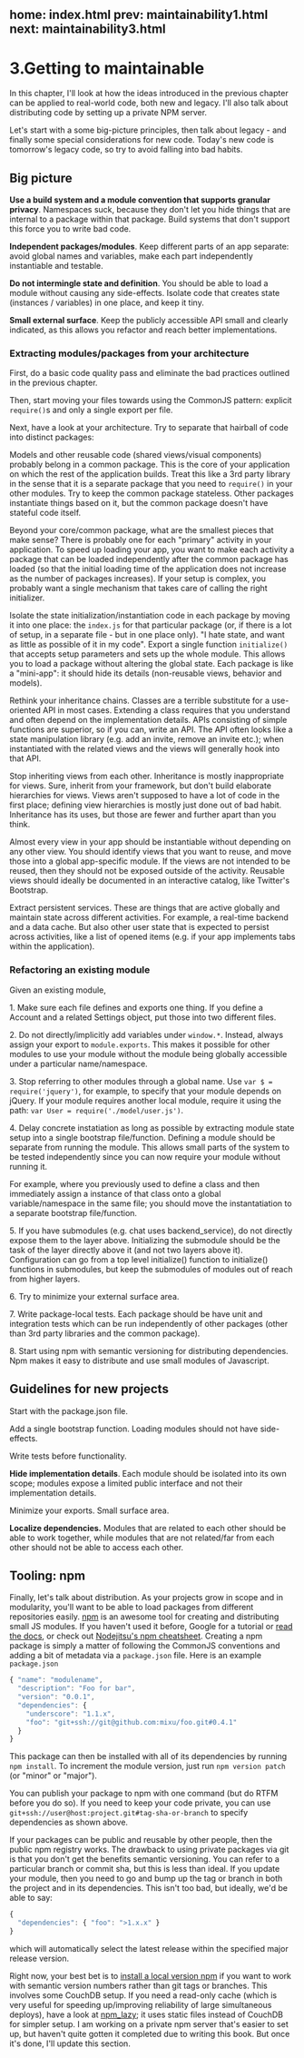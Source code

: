 home: index.html
prev: maintainability1.html
next: maintainability3.html
---
# 3.Getting to maintainable

In this chapter, I'll look at how the ideas introduced in the previous chapter can be applied to real-world code, both new and legacy. I'll also talk about distributing code by setting up a private NPM server.

Let's start with a some big-picture principles, then talk about legacy - and finally some special considerations for new code. Today's new code is tomorrow's legacy code, so try to avoid falling into bad habits.

## Big picture

**Use a build system and a module convention that supports granular privacy**. Namespaces suck, because they don't let you hide things that are internal to a package within that package. Build systems that don't support this force you to write bad code.

**Independent packages/modules**. Keep different parts of an app separate: avoid global names and variables, make each part independently instantiable and testable.

**Do not intermingle state and definition**. You should be able to load a module without causing any side-effects. Isolate code that creates state (instances / variables) in one place, and keep it tiny.

**Small external surface**. Keep the publicly accessible API small and clearly indicated, as this allows you refactor and reach better implementations.

### Extracting modules/packages from your architecture

First, do a basic code quality pass and eliminate the bad practices outlined in the previous chapter.

Then, start moving your files towards using the CommonJS pattern: explicit `require()`s and only a single export per file.

Next, have a look at your architecture. Try to separate that hairball of code into distinct packages:

Models and other reusable code (shared views/visual components) probably belong in a common package. This is the core of your application on which the rest of the application builds. Treat this like a 3rd party library in the sense that it is a separate package that you need to `require()` in your other modules. Try to keep the common package stateless. Other packages instantiate things based on it, but the common package doesn't have stateful code itself.

Beyond your core/common package, what are the smallest pieces that make sense? There is probably one for each "primary" activity in your application. To speed up loading your app, you want to make each activity a package that can be loaded independently after the common package has loaded (so that the initial loading time of the application does not increase as the number of packages increases). If your setup is complex, you probably want a single mechanism that takes care of calling the right initializer.

Isolate the state initialization/instantiation code in each package by moving it into one place: the `index.js` for that particular package (or, if there is a lot of setup, in a separate file - but in one place only). "I hate state, and want as little as possible of it in my code". Export a single function `initialize()` that accepts setup parameters and sets up the whole module. This allows you to load a package without altering the global state. Each package is like a "mini-app": it should hide its details (non-reusable views, behavior and models).

Rethink your inheritance chains. Classes are a terrible substitute for a use-oriented API in most cases. Extending a class requires that you understand and often depend on the implementation details. APIs consisting of simple functions are superior, so if you can, write an API. The API often looks like a state manipulation library (e.g. add an invite, remove an invite etc.); when instantiated with the related views and the views will generally hook into that API.

Stop inheriting views from each other. Inheritance is mostly inappropriate for views. Sure, inherit from your framework, but don't build elaborate hierarchies for views. Views aren't supposed to have a lot of code in the first place; defining view hierarchies is mostly just done out of bad habit. Inheritance has its uses, but those are fewer and further apart than you think.

Almost every view in your app should be instantiable without depending on any other view. You should identify views that you want to reuse, and move those into a global app-specific module. If the views are not intended to be reused, then they should not be exposed outside of the activity. Reusable views should ideally be documented in an interactive catalog, like Twitter's Bootstrap.

Extract persistent services. These are things that are active globally and maintain state across different activities. For example, a real-time backend and a data cache. But also other user state that is expected to persist across activities, like a list of opened items (e.g. if your app implements tabs within the application).

### Refactoring an existing module

Given an existing module,

1\. Make sure each file defines and exports one thing. If you define a Account and a related Settings object, put those into two different files.

2\. Do not directly/implicitly add variables under `window.*`. Instead, always assign your export to `module.exports`. This makes it possible for other modules to use your module without the module being globally accessible under a particular name/namespace.

3\. Stop referring to other modules through a global name. Use `var $ = require('jquery')`, for example, to specify that your module depends on jQuery. If your module requires another local module, require it using the path: `var User = require('./model/user.js')`.

4\. Delay concrete instatiation as long as possible by extracting module state setup into a single bootstrap file/function. Defining a module should be separate from running the module. This allows small parts of the system to be tested independently since you can now require your module without running it.

For example, where you previously used to define a class and then immediately assign a instance of that class onto a global variable/namespace in the same file; you should move the instantatiation to a separate bootstrap file/function.

5\. If you have submodules (e.g. chat uses backend_service), do not directly expose them to the layer above. Initializing the submodule should be the task of the layer directly above it (and not two layers above it). Configuration can go from a top level initialize() function to initialize() functions in submodules, but keep the submodules of modules out of reach from higher layers.

6\. Try to minimize your external surface area.

7\. Write package-local tests. Each package should be have unit and integration tests which can be run independently of other packages (other than 3rd party libraries and the common package).

8\. Start using npm with semantic versioning for distributing dependencies. Npm makes it easy to distribute and use small modules of Javascript.

## Guidelines for new projects

Start with the package.json file.

Add a single bootstrap function. Loading modules should not have side-effects.

Write tests before functionality.

**Hide implementation details**. Each module should be isolated into its own scope; modules expose a limited public interface and not their implementation details.

Minimize your exports. Small surface area.

**Localize dependencies.** Modules that are related to each other should be able to work together, while modules that are not related/far from each other should not be able to access each other.

## Tooling: npm

Finally, let's talk about distribution. As your projects grow in scope and in modularity, you'll want to be able to load packages from different repositories easily. [npm](http://npmjs.org/) is an awesome tool for creating and distributing small JS modules. If you haven't used it before, Google for a tutorial or [read the docs](http://npmjs.org/doc/), or check out [Nodejitsu's npm cheatsheet](http://blog.nodejitsu.com/npm-cheatsheet). Creating a npm package is simply a matter of following the CommonJS conventions and adding a bit of metadata via a `package.json` file. Here is an example `package.json`

```js
{ "name": "modulename",
  "description": "Foo for bar",
  "version": "0.0.1",
  "dependencies": {
    "underscore": "1.1.x",
    "foo": "git+ssh://git@github.com:mixu/foo.git#0.4.1"
  }
}
```

This package can then be installed with all of its dependencies by running `npm install`. To increment the module version, just run `npm version patch` (or "minor" or "major").

You can publish your package to npm with one command (but do RTFM before you do so). If you need to keep your code private, you can use `git+ssh://user@host:project.git#tag-sha-or-branch` to specify dependencies as shown above.

If your packages can be public and reusable by other people, then the public npm registry works. The drawback to using private packages via git is that you don't get the benefits semantic versioning. You can refer to a particular branch or commit sha, but this is less than ideal. If you update your module, then you need to go and bump up the tag or branch in both the project and in its dependencies. This isn't too bad, but ideally, we'd be able to say:

```js
{
  "dependencies": { "foo": ">1.x.x" }
}
```

which will automatically select the latest release within the specified major release version.

Right now, your best bet is to [install a local version npm](https://github.com/isaacs/npmjs.org) if you want to work with semantic version numbers rather than git tags or branches. This involves some CouchDB setup. If you need a read-only cache (which is very useful for speeding up/improving reliability of large simultaneous deploys), have a look at [npm_lazy](https://github.com/mixu/npm_lazy); it uses static files instead of CouchDB for simpler setup. I am working on a private npm server that's easier to set up, but haven't quite gotten it completed due to writing this book. But once it's done, I'll update this section.

